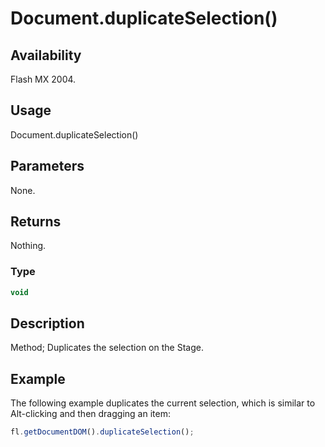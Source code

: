 # Document.duplicateSelection()

## Availability

Flash MX 2004.

## Usage

Document.duplicateSelection()

## Parameters

None.

## Returns

Nothing.

### Type

```typescript
void
```

## Description

Method; Duplicates the selection on the Stage.

## Example

The following example duplicates the current selection, which is similar to Alt-clicking and then dragging an item:

```javascript
fl.getDocumentDOM().duplicateSelection();
```
